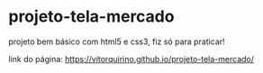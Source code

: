 # projeto-tela-mercado
 projeto bem básico com html5 e css3, fiz só para praticar!
 
link do página: https://vitorquirino.github.io/projeto-tela-mercado/



